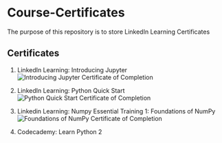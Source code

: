 # Course-Certificates
The purpose of this repository is to store LinkedIn Learning Certificates

## Certificates ##

1. LinkedIn Learning: Introducing Jupyter ![Introducing Jupyter Certificate of Completion](https://user-images.githubusercontent.com/97469372/150204654-b2c45cd6-3cf2-4b68-bb16-c0dc5532eed7.png)

2. LinkedIn Learning: Python Quick Start ![Python Quick Start Certificate of Completion](https://user-images.githubusercontent.com/97469372/150382799-f28bf5c7-628f-4257-80b0-c411b0d36f29.png)

3. Linkedin Learning: Numpy Essential Training 1: Foundations of NumPy ![Foundations of NumPy Certificate of Completion](https://user-images.githubusercontent.com/97469372/150389648-a6a300af-1a39-4c93-88fe-ec551fe435ac.png)

4. Codecademy: Learn Python 2
